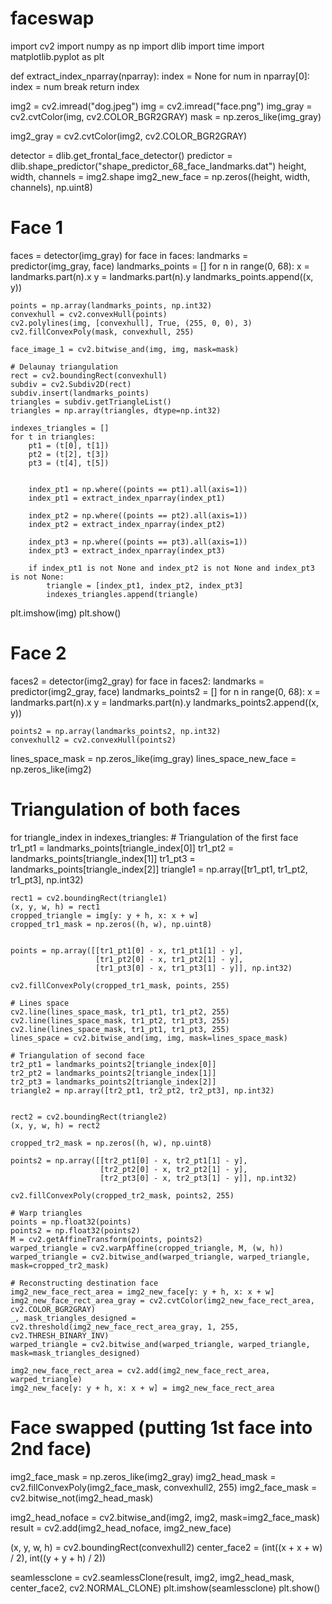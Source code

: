 # faceswap
import cv2
import numpy as np
import dlib
import time
import matplotlib.pyplot as plt

def extract_index_nparray(nparray):
    index = None
    for num in nparray[0]:
        index = num
        break
    return index

img2 = cv2.imread("dog.jpeg")
img = cv2.imread("face.png")
img_gray = cv2.cvtColor(img, cv2.COLOR_BGR2GRAY)
mask = np.zeros_like(img_gray)

img2_gray = cv2.cvtColor(img2, cv2.COLOR_BGR2GRAY)


detector = dlib.get_frontal_face_detector()
predictor = dlib.shape_predictor("shape_predictor_68_face_landmarks.dat")
height, width, channels = img2.shape
img2_new_face = np.zeros((height, width, channels), np.uint8)

# Face 1
faces = detector(img_gray)
for face in faces:
    landmarks = predictor(img_gray, face)
    landmarks_points = []
    for n in range(0, 68):
        x = landmarks.part(n).x
        y = landmarks.part(n).y
        landmarks_points.append((x, y))



    points = np.array(landmarks_points, np.int32)
    convexhull = cv2.convexHull(points)
    cv2.polylines(img, [convexhull], True, (255, 0, 0), 3)
    cv2.fillConvexPoly(mask, convexhull, 255)

    face_image_1 = cv2.bitwise_and(img, img, mask=mask)
   
    # Delaunay triangulation
    rect = cv2.boundingRect(convexhull)
    subdiv = cv2.Subdiv2D(rect)
    subdiv.insert(landmarks_points)
    triangles = subdiv.getTriangleList()
    triangles = np.array(triangles, dtype=np.int32)

    indexes_triangles = []
    for t in triangles:
        pt1 = (t[0], t[1])
        pt2 = (t[2], t[3])
        pt3 = (t[4], t[5])


        index_pt1 = np.where((points == pt1).all(axis=1))
        index_pt1 = extract_index_nparray(index_pt1)

        index_pt2 = np.where((points == pt2).all(axis=1))
        index_pt2 = extract_index_nparray(index_pt2)

        index_pt3 = np.where((points == pt3).all(axis=1))
        index_pt3 = extract_index_nparray(index_pt3)

        if index_pt1 is not None and index_pt2 is not None and index_pt3 is not None:
            triangle = [index_pt1, index_pt2, index_pt3]
            indexes_triangles.append(triangle)

plt.imshow(img)
plt.show()

# Face 2
faces2 = detector(img2_gray)
for face in faces2:
    landmarks = predictor(img2_gray, face)
    landmarks_points2 = []
    for n in range(0, 68):
        x = landmarks.part(n).x
        y = landmarks.part(n).y
        landmarks_points2.append((x, y))


    points2 = np.array(landmarks_points2, np.int32)
    convexhull2 = cv2.convexHull(points2)

lines_space_mask = np.zeros_like(img_gray)
lines_space_new_face = np.zeros_like(img2)
# Triangulation of both faces
for triangle_index in indexes_triangles:
    # Triangulation of the first face
    tr1_pt1 = landmarks_points[triangle_index[0]]
    tr1_pt2 = landmarks_points[triangle_index[1]]
    tr1_pt3 = landmarks_points[triangle_index[2]]
    triangle1 = np.array([tr1_pt1, tr1_pt2, tr1_pt3], np.int32)


    rect1 = cv2.boundingRect(triangle1)
    (x, y, w, h) = rect1
    cropped_triangle = img[y: y + h, x: x + w]
    cropped_tr1_mask = np.zeros((h, w), np.uint8)


    points = np.array([[tr1_pt1[0] - x, tr1_pt1[1] - y],
                       [tr1_pt2[0] - x, tr1_pt2[1] - y],
                       [tr1_pt3[0] - x, tr1_pt3[1] - y]], np.int32)

    cv2.fillConvexPoly(cropped_tr1_mask, points, 255)

    # Lines space
    cv2.line(lines_space_mask, tr1_pt1, tr1_pt2, 255)
    cv2.line(lines_space_mask, tr1_pt2, tr1_pt3, 255)
    cv2.line(lines_space_mask, tr1_pt1, tr1_pt3, 255)
    lines_space = cv2.bitwise_and(img, img, mask=lines_space_mask)

    # Triangulation of second face
    tr2_pt1 = landmarks_points2[triangle_index[0]]
    tr2_pt2 = landmarks_points2[triangle_index[1]]
    tr2_pt3 = landmarks_points2[triangle_index[2]]
    triangle2 = np.array([tr2_pt1, tr2_pt2, tr2_pt3], np.int32)


    rect2 = cv2.boundingRect(triangle2)
    (x, y, w, h) = rect2

    cropped_tr2_mask = np.zeros((h, w), np.uint8)

    points2 = np.array([[tr2_pt1[0] - x, tr2_pt1[1] - y],
                        [tr2_pt2[0] - x, tr2_pt2[1] - y],
                        [tr2_pt3[0] - x, tr2_pt3[1] - y]], np.int32)

    cv2.fillConvexPoly(cropped_tr2_mask, points2, 255)

    # Warp triangles
    points = np.float32(points)
    points2 = np.float32(points2)
    M = cv2.getAffineTransform(points, points2)
    warped_triangle = cv2.warpAffine(cropped_triangle, M, (w, h))
    warped_triangle = cv2.bitwise_and(warped_triangle, warped_triangle, mask=cropped_tr2_mask)

    # Reconstructing destination face
    img2_new_face_rect_area = img2_new_face[y: y + h, x: x + w]
    img2_new_face_rect_area_gray = cv2.cvtColor(img2_new_face_rect_area, cv2.COLOR_BGR2GRAY)
    _, mask_triangles_designed = cv2.threshold(img2_new_face_rect_area_gray, 1, 255, cv2.THRESH_BINARY_INV)
    warped_triangle = cv2.bitwise_and(warped_triangle, warped_triangle, mask=mask_triangles_designed)

    img2_new_face_rect_area = cv2.add(img2_new_face_rect_area, warped_triangle)
    img2_new_face[y: y + h, x: x + w] = img2_new_face_rect_area

# Face swapped (putting 1st face into 2nd face)
img2_face_mask = np.zeros_like(img2_gray)
img2_head_mask = cv2.fillConvexPoly(img2_face_mask, convexhull2, 255)
img2_face_mask = cv2.bitwise_not(img2_head_mask)


img2_head_noface = cv2.bitwise_and(img2, img2, mask=img2_face_mask)
result = cv2.add(img2_head_noface, img2_new_face)

(x, y, w, h) = cv2.boundingRect(convexhull2)
center_face2 = (int((x + x + w) / 2), int((y + y + h) / 2))

seamlessclone = cv2.seamlessClone(result, img2, img2_head_mask, center_face2, cv2.NORMAL_CLONE)
plt.imshow(seamlessclone)
plt.show()
